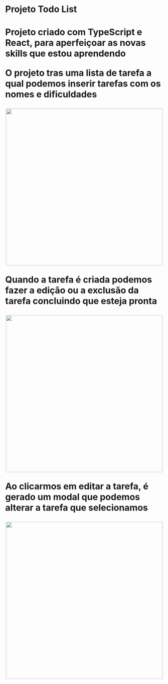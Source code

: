 <h1> Projeto Todo List <h1>

<p> Projeto criado com TypeScript e React, para aperfeiçoar as novas skills que estou aprendendo </p>
<p> O projeto tras uma lista de tarefa a qual podemos inserir tarefas com os nomes e dificuldades</p>
    <div align="center">
    <img src="https://user-images.githubusercontent.com/98062615/226927129-1c4fe681-df55-451e-aac2-97de14b3bb7d.png" width="500px">
    </div> 
<p>Quando a tarefa é criada podemos fazer a edição ou a exclusão da tarefa concluindo que esteja pronta</p>
    <div align="center">
    <img src="https://user-images.githubusercontent.com/98062615/226927129-1c4fe681-df55-451e-aac2-97de14b3bb7d.png" width="500px">
    </div> 
<p>Ao clicarmos em editar a tarefa, é gerado um modal que podemos alterar a tarefa que selecionamos </p>
    <div align="center">
    <img src="https://user-images.githubusercontent.com/98062615/226927129-1c4fe681-df55-451e-aac2-97de14b3bb7d.png" width="500px">
    </div> 



